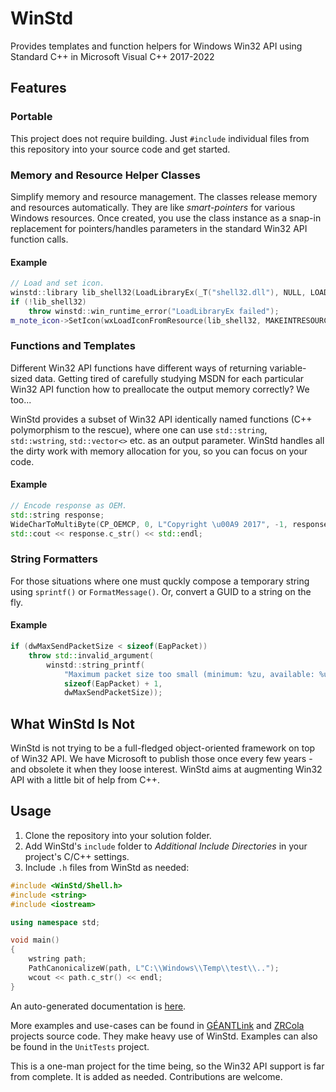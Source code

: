 ﻿# WinStd

Provides templates and function helpers for Windows Win32 API using Standard C++ in Microsoft Visual C++ 2017-2022

## Features

### Portable

This project does not require building. Just `#include` individual files from this repository into your source code and get started.

### Memory and Resource Helper Classes

Simplify memory and resource management. The classes release memory and resources automatically. They are like _smart-pointers_ for various Windows resources. Once created, you use the class instance as a snap-in replacement for pointers/handles parameters in the standard Win32 API function calls.

#### Example

```C++
// Load and set icon.
winstd::library lib_shell32(LoadLibraryEx(_T("shell32.dll"), NULL, LOAD_LIBRARY_AS_DATAFILE | LOAD_LIBRARY_AS_IMAGE_RESOURCE));
if (!lib_shell32)
    throw winstd::win_runtime_error("LoadLibraryEx failed");
m_note_icon->SetIcon(wxLoadIconFromResource(lib_shell32, MAKEINTRESOURCE(48)));
```

### Functions and Templates

Different Win32 API functions have different ways of returning variable-sized data. Getting tired of carefully studying MSDN for each particular Win32 API function how to preallocate the output memory correctly? We too...

WinStd provides a subset of Win32 API identically named functions (C++ polymorphism to the rescue), where one can use `std::string`, `std::wstring`, `std::vector<>` etc. as an output parameter. WinStd handles all the dirty work with memory allocation for you, so you can focus on your code.

#### Example

```C++
// Encode response as OEM.
std::string response;
WideCharToMultiByte(CP_OEMCP, 0, L"Copyright \u00A9 2017", -1, response, NULL, NULL);
std::cout << response.c_str() << std::endl;
```

### String Formatters

For those situations where one must quckly compose a temporary string using `sprintf()` or `FormatMessage()`. Or, convert a GUID to a string on the fly.

#### Example

```C++
if (dwMaxSendPacketSize < sizeof(EapPacket))
    throw std::invalid_argument(
        winstd::string_printf(
            "Maximum packet size too small (minimum: %zu, available: %u).",
            sizeof(EapPacket) + 1,
            dwMaxSendPacketSize));
```

## What WinStd Is Not

WinStd is not trying to be a full-fledged object-oriented framework on top of Win32 API. We have Microsoft to publish those once every few years - and obsolete it when they loose interest. WinStd aims at augmenting Win32 API with a little bit of help from C++.

## Usage

1. Clone the repository into your solution folder.
2. Add WinStd's `include` folder to _Additional Include Directories_ in your project's C/C++ settings.
3. Include `.h` files from WinStd as needed:
```C++
#include <WinStd/Shell.h>
#include <string>
#include <iostream>

using namespace std;

void main()
{
    wstring path;
    PathCanonicalizeW(path, L"C:\\Windows\\Temp\\test\\..");
    wcout << path.c_str() << endl;
}
```

An auto-generated documentation is [here](https://amebis.github.io/WinStd/).

More examples and use-cases can be found in [GÉANTLink](https://github.com/Amebis/GEANTLink) and [ZRCola](https://github.com/Amebis/ZRCola) projects source code. They make heavy use of WinStd. Examples can also be found in the `UnitTests` project.

This is a one-man project for the time being, so the Win32 API support is far from complete. It is added as needed. Contributions are welcome.
